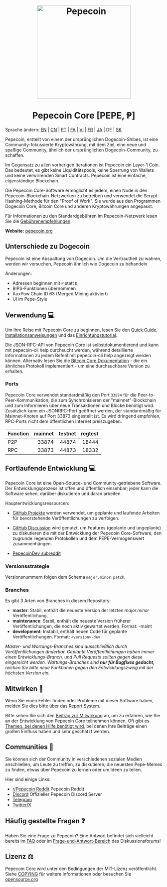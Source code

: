 <h1 align="center">
<img src="https://i.imgur.com/DDkfI9i.png" alt="Pepecoin" width="300"/>
<br/><br/>
Pepecoin Core [PEPE, Ᵽ]  
</h1>


Sprache ändern: [EN](./README.md) | [CN](./README_zh_CN.md) | [PT](./README_pt_BR.md) | [FA](./README_fa_IR.md) | [VI](./README_vi_VN.md) | [FR](./README_fr_FR.md) | [JA](./README_ja_JP.md) | DE | [SK](./README_sk_SK.md)



Pepecoin, erstellt von einem der ursprünglichen Dogecoin-Shibes, ist eine Community-fokussierte Kryptowährung, mit dem Ziel, eine neue und spaßige Community, ähnlich der ursprünglichen Dogecoin-Community, zu schaffen.

Im Gegensatz zu allen vorherigen Iterationen ist Pepecoin ein Layer-1 Coin. 
Das bedeutet, es gibt keine Liquiditätspools, keine Sperrung von Wallets und keine verwirrenden Smart Contracts. 
Pepecoin ist eine einfache, eigenständige Blockchain.

Die Pepecoin Core-Software ermöglicht es jedem, einen Node in den Pepecoin-Blockchain-Netzwerken zu betreiben und verwendet die Scrypt-Hashing-Methode für den "Proof of Work". 
Sie wurde aus den Programmen Dogecoin Core, Bitcoin Core und anderen Kryptowährungen angepasst.

Für Informationen zu den Standardgebühren im Pepecoin-Netzwerk lesen Sie die [Gebührenempfehlungen](doc/fee-recommendation_DE.md).

**Website:** [pepecoin.org](https://pepecoin.org)

## Unterschiede zu Dogecoin

Pepecoin ist eine Abspaltung von Dogecoin. Um die Vertrautheit zu wahren, werden wir versuchen, Pepecoin ähnlich wie Dogecoin zu behandeln.

Änderungen:

* Adressen beginnen mit `P` statt `D`
* BIPS-Funktionen übernommen
* AuxPow Chain ID 63 (Merged Mining aktiviert)
* UI im Pepe-Style



## Verwendung 💻

Um Ihre Reise mit Pepecoin Core zu beginnen, lesen Sie den [Quick Guide](doc/README_windows_DE.md), [Installationsanweisungen](INSTALL.md) und das [Einrichtungstutorial](doc/getting-started.md).

Die JSON-RPC-API von Pepecoin Core ist selbstdokumentierend und kann mit pepecoin-cli help durchsucht werden, während detaillierte Informationen zu jedem Befehl mit pepecoin-cli help <Befehl> angezeigt werden können. 
Alternativ lesen Sie die [Bitcoin Core Dokumentation](https://developer.bitcoin.org/reference/rpc/) - die ein ähnliches Protokoll implementiert - um eine durchsuchbare Version zu erhalten.

### Ports

Pepecoin Core verwendet standardmäßig den Port `33874` für die Peer-to-Peer-Kommunikation, 
die zum Synchronisieren der "mainnet"-Blockchain und zum Informieren über neue Transaktionen und Blöcke benötigt wird. 
Zusätzlich kann ein JSONRPC-Port geöffnet werden, der standardmäßig für Mainnet-Knoten auf Port 33873 eingestellt ist. 
Es wird dringend empfohlen, RPC-Ports nicht dem öffentlichen Internet preiszugeben.

| Function | mainnet | testnet | regtest |
| :------- | ------: | ------: | ------: |
| P2P      |   33874 |   44874 |   18444 |
| RPC      |   33873 |   44873 |   18332 |

## Fortlaufende Entwicklung 💻

Pepecoin Core ist eine Open-Source- und Community-getriebene Software. 
Der Entwicklungsprozess ist offen und öffentlich einsehbar; jeder kann die Software sehen, darüber diskutieren und daran arbeiten.


Hauptentwicklungsressourcen:

* [GitHub Projekte](https://github.com/pepecoinppc/pepecoin/projects) werden verwendet,
 um geplante und laufende Arbeiten für bevorstehende Veröffentlichungen zu verfolgen.

* [GitHub Discussion](https://github.com/pepecoinppc/pepecoin/discussions) wird genutzt, 
  um Features (geplante und ungeplante) zu diskutieren die mit der Entwicklung der Pepecoin Core-Software, den zugrunde liegenden Protokollen und dem PEPE-Vermögenswert zusammenhängen.

* [PepecoinDev subreddit](https://www.reddit.com/r/pepecoindev/)


### Versionsstrategie

Versionsnummern folgen dem Schema ```major.minor.patch```.

### Branches

Es gibt 3 Arten von Branches in diesem Repository:

- **master**: Stabil, enthält die neueste Version der letzten *major.minor* Veröffentlichung.
- **maintenance**: Stabil, enthält die neueste Version früherer Veröffentlichungen, die noch aktiv gewartet werden. Format: <version>-maint
- **development**: Instabil, enthält neuen Code für geplante Veröffentlichungen. Format: ```<version>-dev```

*Master- und Wartungs-Branches sind ausschließlich durch Veröffentlichungen änderbar.*
*Geplante Veröffentlichungen haben immer einen Entwicklungs-Branch, und Pull Requests sollten gegen diese eingereicht werden.*
*Wartungs-Branches sind **nur für Bugfixes gedacht,** reichen Sie bitte neue Funktionen gegen den Entwicklungszweig mit der höchsten Version ein.*

## Mitwirken 🤝

Wenn Sie einen Fehler finden oder Probleme mit dieser Software haben, melden Sie dies bitte über das [Report System](https://github.com/pepecoinppc/pepecoin/issues/new?assignees=&labels=bug&template=bug_report.md&title=%5Bbug%5D+).

Bitte sehen Sie sich den [Beitrag zur Mitwirkung](CONTRIBUTING.md) an, um zu erfahren, wie Sie an der Entwicklung von Pepecoin Core teilnehmen können. 
Oft gibt es [Themen, bei denen Hilfe benötigt wird](https://github.com/pepecoinppc/pepecoin/labels/help%20wanted), bei denen Ihre Beiträge einen großen Einfluss haben und sehr geschätzt werden.

## Communities 🐸

Sie können sich der Community in verschiedenen sozialen Medien anschließen, um Leute zu treffen, zu diskutieren, 
die neuesten Pepe-Memes zu finden, etwas über Pepecoin zu lernen oder um Ideen zu teilen.

Hier sind einige Links:

* [r/Pepecoin Reddit](https://www.reddit.com/r/pepecoin/) Pepecoin Reddit
* [Discord](https://pepecoin.org/discord) Offizieller Pepecoin Discord Server
* [Telegram](https://t.me/PepecoinGroup)
* [Twitter/X](https://twitter.com/PepecoinNetwork)


## Häufig gestellte Fragen ❓

Haben Sie eine Frage zu Pepecoin? 
Eine Antwort befindet sich vielleicht bereits im [FAQ](doc/FAQ_DE.md) oder im [Frage-und-Antwort-Bereich](https://github.com/pepecoinppc/pepecoin/discussions/categories/q-a) des Diskussionsforums!

## Lizenz ⚖️
Pepecoin Core wird unter den Bedingungen der MIT-Lizenz veröffentlicht. Siehe 
[COPYING](COPYING) für weitere Informationen oder besuchen Sie
[opensource.org](https://opensource.org/licenses/MIT)
